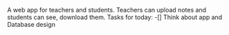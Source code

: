A web app for teachers and students. Teachers can upload notes and students can see, download them.
Tasks for today:
-[] Think about app and Database design
